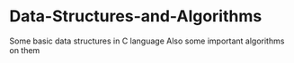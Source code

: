 # Data-Structures-and-Algorithms
Some basic data structures in C language
Also some important algorithms on them
